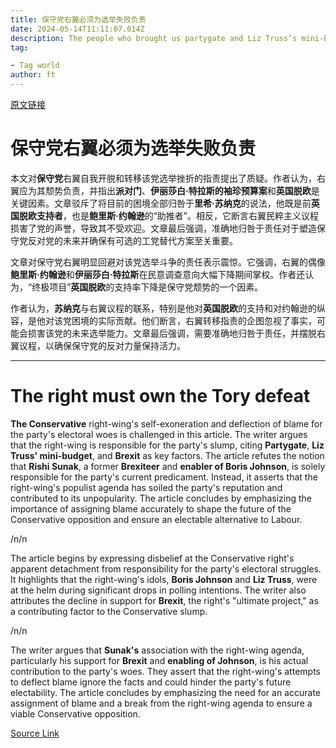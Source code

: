 ```yaml
---
title: 保守党右翼必须为选举失败负责
date: 2024-05-14T11:11:07.014Z
description: The people who brought us partygate and Liz Truss’s mini-Budget think Rishi Sunak is the problem
tag: 

- Tag world
author: ft
---
```


[原文链接](https://ft.com/content/9d5e517f-f11e-4727-a50a-41caabfc825b)

# 保守党右翼必须为选举失败负责

本文对**保守党**右翼自我开脱和转移该党选举挫折的指责提出了质疑。作者认为，右翼应为其颓势负责，并指出**派对门**、**伊丽莎白·特拉斯的袖珍预算案**和**英国脱欧**是关键因素。文章驳斥了将目前的困境全部归咎于**里希·苏纳克**的说法，他既是前**英国脱欧支持者**，也是**鲍里斯·约翰逊**的“助推者”。相反，它断言右翼民粹主义议程损害了党的声誉，导致其不受欢迎。文章最后强调，准确地归咎于责任对于塑造保守党反对党的未来并确保有可选的工党替代方案至关重要。

文章对保守党右翼明显回避对该党选举斗争的责任表示震惊。它强调，右翼的偶像**鲍里斯·约翰逊**和**伊丽莎白·特拉斯**在民意调查意向大幅下降期间掌权。作者还认为，“终极项目”**英国脱欧**的支持率下降是保守党颓势的一个因素。

作者认为，**苏纳克**与右翼议程的联系，特别是他对**英国脱欧**的支持和对约翰逊的纵容，是他对该党困境的实际贡献。他们断言，右翼转移指责的企图忽视了事实，可能会损害该党的未来选举能力。文章最后强调，需要准确地归咎于责任，并摆脱右翼议程，以确保保守党的反对力量保持活力。

---

# The right must own the Tory defeat 

**The Conservative** right-wing's self-exoneration and deflection of blame for the party's electoral woes is challenged in this article. The writer argues that the right-wing is responsible for the party's slump, citing **Partygate**, **Liz Truss' mini-budget**, and **Brexit** as key factors. The article refutes the notion that **Rishi Sunak**, a former **Brexiteer** and **enabler of Boris Johnson**, is solely responsible for the party's current predicament. Instead, it asserts that the right-wing's populist agenda has soiled the party's reputation and contributed to its unpopularity. The article concludes by emphasizing the importance of assigning blame accurately to shape the future of the Conservative opposition and ensure an electable alternative to Labour. 

/n/n

The article begins by expressing disbelief at the Conservative right's apparent detachment from responsibility for the party's electoral struggles. It highlights that the right-wing's idols, **Boris Johnson** and **Liz Truss**, were at the helm during significant drops in polling intentions. The writer also attributes the decline in support for **Brexit**, the right's "ultimate project," as a contributing factor to the Conservative slump. 

/n/n

The writer argues that **Sunak's** association with the right-wing agenda, particularly his support for **Brexit** and **enabling of Johnson**, is his actual contribution to the party's woes. They assert that the right-wing's attempts to deflect blame ignore the facts and could hinder the party's future electability. The article concludes by emphasizing the need for an accurate assignment of blame and a break from the right-wing agenda to ensure a viable Conservative opposition.

[Source Link](https://ft.com/content/9d5e517f-f11e-4727-a50a-41caabfc825b)

